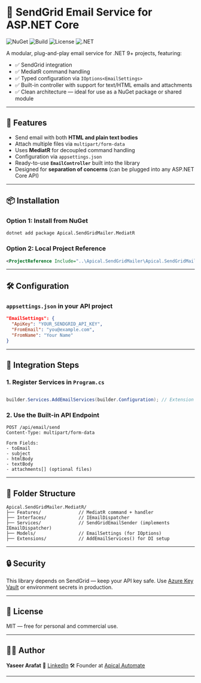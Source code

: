 ﻿# 📧 SendGrid Email Service for ASP.NET Core

![NuGet](https://img.shields.io/nuget/v/Apical.SendGridMailer.MediatR.svg)
![Build](https://img.shields.io/github/actions/workflow/status/emonarafat/Apical.SendGridMailer/dotnet.yml?branch=main)
![License](https://img.shields.io/github/license/emonarafat/Apical.SendGridMailer.svg)
![.NET](https://img.shields.io/badge/dotnet-9.0-blue.svg)

A modular, plug-and-play email service for .NET 9+ projects, featuring:
- ✅ SendGrid integration  
- ✅ MediatR command handling  
- ✅ Typed configuration via `IOptions<EmailSettings>`  
- ✅ Built-in controller with support for text/HTML emails and attachments  
- ✅ Clean architecture — ideal for use as a NuGet package or shared module  

---

## 🚀 Features

- Send email with both **HTML and plain text bodies**
- Attach multiple files via `multipart/form-data`
- Uses **MediatR** for decoupled command handling
- Configuration via `appsettings.json`
- Ready-to-use **`EmailController`** built into the library
- Designed for **separation of concerns** (can be plugged into any ASP.NET Core API)

---

## 📦 Installation

### Option 1: Install from NuGet

```bash
dotnet add package Apical.SendGridMailer.MediatR
````

### Option 2: Local Project Reference

```xml
<ProjectReference Include="..\Apical.SendGridMailer\Apical.SendGridMailer.MediatR.csproj" />
```

---

## 🛠 Configuration

### `appsettings.json` in your API project

```json
"EmailSettings": {
  "ApiKey": "YOUR_SENDGRID_API_KEY",
  "FromEmail": "you@example.com",
  "FromName": "Your Name"
}
```

---

## 🧩 Integration Steps

### 1. Register Services in `Program.cs`

```csharp

builder.Services.AddEmailServices(builder.Configuration); // Extension method from package
```

### 2. Use the Built-in API Endpoint

```
POST /api/email/send
Content-Type: multipart/form-data

Form Fields:
- toEmail
- subject
- htmlBody
- textBody
- attachments[] (optional files)
```

---

## 📁 Folder Structure

```
Apical.SendGridMailer.MediatR/
├── Features/              // MediatR command + handler
├── Interfaces/            // IEmailDispatcher
├── Services/              // SendGridEmailSender (implements IEmailDispatcher)
├── Models/                // EmailSettings (for IOptions)
├── Extensions/            // AddEmailServices() for DI setup
```

---

## 🔒 Security

This library depends on SendGrid — keep your API key safe. Use [Azure Key Vault](https://learn.microsoft.com/en-us/azure/key-vault/) or environment secrets in production.

---

## 📄 License

MIT — free for personal and commercial use.

---

## 🧑‍💻 Author

**Yaseer Arafat**
🔗 [LinkedIn](https://www.linkedin.com/in/yaseerarafat)
🛠 Founder at [Apical Automate](https://github.com/apicalautomate)

---